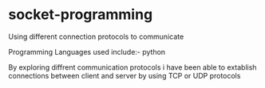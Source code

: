 # socket-programming
Using different connection protocols to communicate


Programming Languages used include:- python 

By exploring diffrent communication protocols i have been able to extablish connections between client and server by using TCP or UDP protocols
